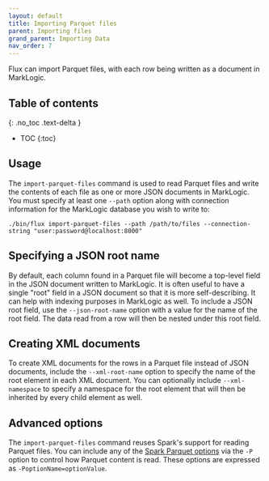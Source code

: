 ```yaml
---
layout: default
title: Importing Parquet files
parent: Importing files
grand_parent: Importing Data
nav_order: 7
---
```


Flux can import Parquet files, with each row being written as a document in MarkLogic.

## Table of contents
{: .no_toc .text-delta }

- TOC
{:toc}

## Usage

The `import-parquet-files` command is used to read Parquet files and write the contents of each file as one or more JSON
documents in MarkLogic. You must specify at least one `--path` option along with connection information for the 
MarkLogic database you wish to write to:

    ./bin/flux import-parquet-files --path /path/to/files --connection-string "user:password@localhost:8000"

## Specifying a JSON root name

By default, each column found in a Parquet file will become a top-level field in the JSON document written to
MarkLogic. It is often useful to have a single "root" field in a JSON document so that it is more self-describing. It
can help with indexing purposes in MarkLogic as well. To include a JSON root field, use the `--json-root-name` option with
a value for the name of the root field. The data read from a row will then be nested under this root field.

## Creating XML documents

To create XML documents for the rows in a Parquet file instead of JSON documents, include the `--xml-root-name`
option to specify the name of the root element in each XML document. You can optionally include `--xml-namespace` to
specify a namespace for the root element that will then be inherited by every child element as well.

## Advanced options

The `import-parquet-files` command reuses Spark's support for reading Parquet files. You can include any of
the [Spark Parquet options](https://spark.apache.org/docs/latest/sql-data-sources-parquet.html) via the `-P` option
to control how Parquet content is read. These options are expressed as `-PoptionName=optionValue`.
